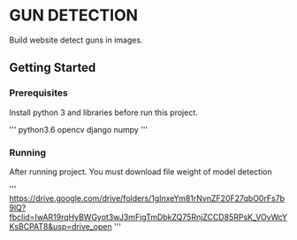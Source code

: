 # GUN DETECTION
Build website detect guns in images.
## Getting Started

### Prerequisites
Install python 3 and libraries before run this project.

'''
python3.6
opencv
django
numpy
'''
### Running
After running project. You must download file weight of model detection

'''
https://drive.google.com/drive/folders/1gInxeYm81rNvnZF20F27qbO0rFs7b9lQ?fbclid=IwAR19rqHyBWGyot3wJ3mFjgTmDbkZQ75RnjZCCD85RPsK_VOvWcYKsBCPAT8&usp=drive_open
'''
